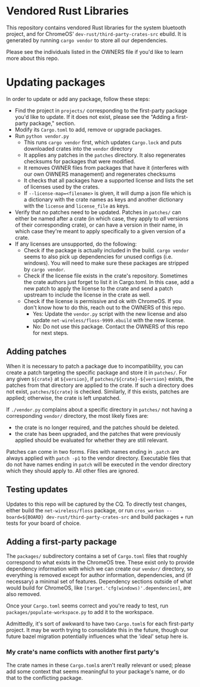 Vendored Rust Libraries
===

This repository contains vendored Rust libraries for the system bluetooth
project, and for ChromeOS' `dev-rust/third-party-crates-src` ebuild. It is
generated by running `cargo vendor` to store all our dependencies.

Please see the individuals listed in the OWNERS file if you'd like to learn more
about this repo.

# Updating packages

In order to update or add any package, follow these steps:

* Find the project in `projects/` corresponding to the first-party package you'd
  like to update. If it does not exist, please see the "Adding a first-party
  package," section.
* Modify its `Cargo.toml` to add, remove or upgrade packages.
* Run `python vendor.py`
    * This runs `cargo vendor` first, which updates `Cargo.lock` and puts
      downloaded crates into the `vendor` directory
    * It applies any patches in the `patches` directory. It also regenerates
      checksums for packages that were modified.
    * It removes OWNER files from packages that have it (interferes with our own
      OWNERS management) and regenerates checksums
    * It checks that all packages have a supported license and lists the set of
      licenses used by the crates.
    * If `--license-map=<filename>` is given, it will dump a json file which is
      a dictionary with the crate names as keys and another dictionary with the
      `license` and `license_file` as keys.
* Verify that no patches need to be updated. Patches in `patches/` can either
  be named after a crate (in which case, they apply to _all_ versions of their
  corresponding crate), or can have a version in their name, in which case
  they're meant to apply specifically to a given version of a crate.
* If any licenses are unsupported, do the following:
    * Check if the package is actually included in the build. `cargo vendor`
      seems to also pick up dependencies for unused configs (i.e. windows). You
      will need to make sure these packages are stripped by `cargo vendor`.
    * Check if the license file exists in the crate's repository. Sometimes the
      crate authors just forget to list it in Cargo.toml. In this case, add
      a new patch to apply the license to the crate and send a patch upstream to
      include the license in the crate as well.
    * Check if the license is permissive and ok with ChromeOS. If you don't know
      how to do this, reach out to the OWNERS of this repo.
      * Yes: Update the `vendor.py` script with the new license and also update
        `net-wireless/floss-9999.ebuild` with the new license.
      * No: Do not use this package. Contact the OWNERS of this repo for next
        steps.

## Adding patches

When it is necessary to patch a package due to incompatibility, you can create
a patch targeting the specific package and store it in
`patches/`. For any given `${crate}` at `${version}`, if
`patches/${crate}-${version}` exists, the patches from that directory are
applied to the crate. If such a directory does not exist, `patches/${crate}` is
checked. Similarly, if this exists, patches are applied; otherwise, the crate
is left unpatched.

If `./vendor.py` complains about a specific directory in `patches/` not having
a corresponding `vendor/` directory, the most likely fixes are:

* the crate is no longer required, and the patches should be deleted.
* the crate has been upgraded, and the patches that were previously applied
  should be evaluated for whether they are still relevant.

Patches can come in two forms. Files with names ending in `.patch` are always applied with
`patch -p1` to the vendor directory. Executable files that do not have names
ending in `patch` will be executed in the vendor directory which they should
apply to. All other files are ignored.

## Testing updates

Updates to this repo will be captured by the CQ. To directly test changes,
either build the `net-wireless/floss` package, or run
`cros_workon --board=${BOARD} dev-rust/third-party-crates-src` and build
packages + run tests for your board of choice.

## Adding a first-party package

The `packages/` subdirectory contains a set of `Cargo.toml` files that roughly
correspond to what exists in the ChromeOS tree. These exist only to provide
dependency information with which we can create our `vendor/` directory, so
everything is removed except for author information, dependencies, and (if
necessary) a minimal set of features. Dependency sections outside of what would
build for ChromeOS, like `[target.'cfg(windows)'.dependencies]`, are also
removed.

Once your `Cargo.toml` seems correct and you're ready to test, run
`packages/populate-workspace.py` to add it to the workspace.

Admittedly, it's sort of awkward to have two `Cargo.toml`s for each first-party
project. It may be worth trying to consolidate this in the future, though our
future bazel migration potentially influences what the 'ideal' setup here is.

### My crate's name conflicts with another first party's

The crate names in these `Cargo.toml`s aren't really relevant or used; please
add some context that seems meaningful to your package's name, or do that to the
conflicting package.
